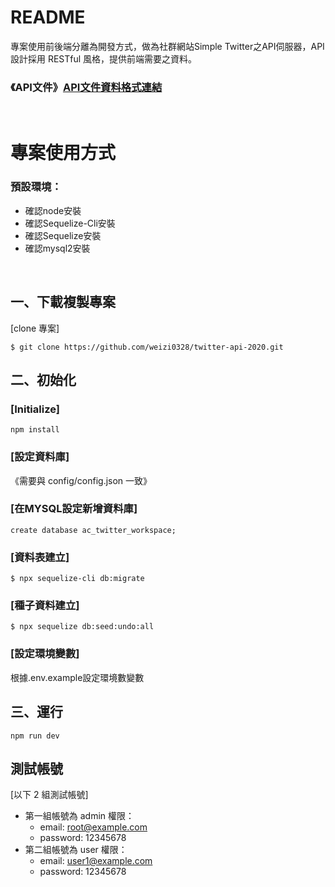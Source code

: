 # README

專案使用前後端分離為開發方式，做為社群網站Simple Twitter之API伺服器，API設計採用 RESTful 風格，提供前端需要之資料。

### 《API文件》<a href="https://docs.google.com/document/d/1ZPWK4DC5clLwaztv7IsGnENtYoDlPLDM93h_HO-Yat8/edit#heading=h.b6hco155xfw">API文件資料格式連結</a>

<p>&nbsp;</p>

# 專案使用方式

### 預設環境：
<ul>
<li>確認node安裝</li>
<li>確認Sequelize-Cli安裝</li>
<li>確認Sequelize安裝</li>
<li>確認mysql2安裝</li>
</ul>

<p>&nbsp;</p>

## 一、下載複製專案

[clone 專案]

```
$ git clone https://github.com/weizi0328/twitter-api-2020.git
```

## 二、初始化

### [Initialize]

```
npm install
```

### [設定資料庫]
《需要與 config/config.json 一致》

### [在MYSQL設定新增資料庫]
```
create database ac_twitter_workspace;
```

### [資料表建立]
```
$ npx sequelize-cli db:migrate
```

### [種子資料建立]
```
$ npx sequelize db:seed:undo:all
```

### [設定環境變數]
根據.env.example設定環境數變數


## 三、運行
```
npm run dev
```

## 測試帳號
[以下 2 組測試帳號]
* 第一組帳號為 admin 權限：
  * email: root@example.com
  * password: 12345678
* 第二組帳號為 user 權限：
  * email: user1@example.com
  * password: 12345678
